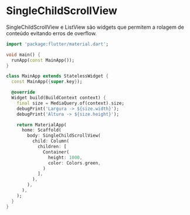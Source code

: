# SingleChildScrollView

SingleChildScrollView e ListView são widgets que permitem a rolagem de conteúdo evitando erros de overflow.

```dart
import 'package:flutter/material.dart';

void main() {
  runApp(const MainApp());
}

class MainApp extends StatelessWidget {
  const MainApp({super.key});

  @override
  Widget build(BuildContext context) {
    final size = MediaQuery.of(context).size;
    debugPrint('Largura -> ${size.width}');
    debugPrint('Altura -> ${size.height}');

    return MaterialApp(
      home: Scaffold(
        body: SingleChildScrollView(
          child: Column(
            children: [
              Container(
                height: 1000,
                color: Colors.green,
              )
            ],
          ),
        ),
      ),
    );
  }
}
```